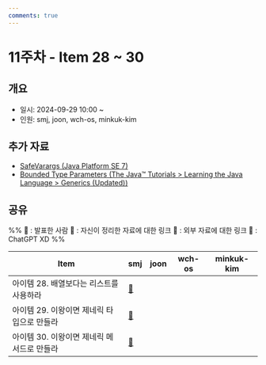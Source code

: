 ```yaml
---
comments: true
---
```

# 11주차 - Item 28 ~ 30

## 개요
- 일시: 2024-09-29 10:00 ~ 
- 인원: smj, joon, wch-os, minkuk-kim

## 추가 자료
- [SafeVarargs (Java Platform SE 7)](https://docs.oracle.com/javase/7/docs/api/java/lang/SafeVarargs.html)
- [Bounded Type Parameters (The Java™ Tutorials > Learning the Java Language > Generics (Updated))](https://docs.oracle.com/javase/tutorial/java/generics/bounded.html)

## 공유
%% 
📢 : 발표한 사람
📄 : 자신이 정리한 자료에 대한 링크
🔗 : 외부 자료에 대한 링크
🤖 : ChatGPT XD
%%

| Item                      | smj                                              | joon | wch-os | minkuk-kim |
| ------------------------- | ------------------------------------------------ | ---- | ------ | ---------- |
| 아이템 28. 배열보다는 리스트를 사용하라   | [📄](https://shinminjin.github.io/posts/item28/) |      |        |            |
| 아이템 29. 이왕이면 제네릭 타입으로 만들라 | [📄](https://shinminjin.github.io/posts/item29/) |      |        |            |
| 아이템 30. 이왕이면 제네릭 메서드로 만들라 | [📄](https://shinminjin.github.io/posts/item30/) |      |        |            |
